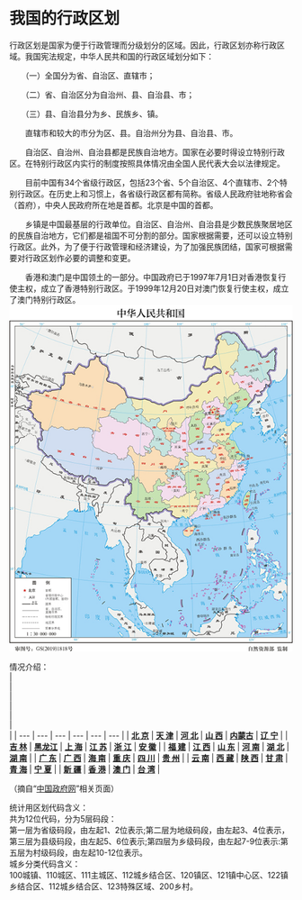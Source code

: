 # 我国的行政区划  

行政区划是国家为便于行政管理而分级划分的区域。因此，行政区划亦称行政区域。我国宪法规定，中华人民共和国的行政区域划分如下：

　　（一）全国分为省、自治区、直辖市；

　　（二）省、自治区分为自治州、县、自治县、市；

　　（三）县、自治县分为乡、民族乡、镇。

　　直辖市和较大的市分为区、县。自治州分为县、自治县、市。

　　自治区、自治州、自治县都是民族自治地方。国家在必要时得设立特别行政区。在特别行政区内实行的制度按照具体情况由全国人民代表大会以法律规定。

　　目前中国有34个省级行政区，包括23个省、5个自治区、4个直辖市、2个特别行政区。在历史上和习惯上，各省级行政区都有简称。省级人民政府驻地称省会（首府），中央人民政府所在地是首都。北京是中国的首都。

　　乡镇是中国最基层的行政单位。自治区、自治州、自治县是少数民族聚居地区的民族自治地方，它们都是祖国不可分割的部分。国家根据需要，还可以设立特别行政区。此外，为了便于行政管理和经济建设，为了加强民族团结，国家可根据需要对行政区划作必要的调整和变更。

　　香港和澳门是中国领土的一部分。中国政府已于1997年7月1日对香港恢复行使主权，成立了香港特别行政区。于1999年12月20日对澳门恢复行使主权，成立了澳门特别行政区。  
![](https://raw.githubusercontent.com/szqq0512/Pic/main/img/202201212025815.jpg)  

情况介绍：  
| <br> | <br> | <br> | <br> | <br> | <br> |
| --- | --- | --- | --- | --- | --- |
| **<a href="http://www.gov.cn/guoqing/2019-02/13/content_5365370.htm" target="_blank">北 京</a>** | **<a href="http://www.gov.cn/guoqing/2019-02/13/content_5365357.htm" target="_blank">天 津</a>** | **<a href="http://www.gov.cn/guoqing/2019-02/13/content_5365342.htm" target="_blank">河 北</a>** | **<a href="http://www.gov.cn/guoqing/2019-02/13/content_5365326.htm" target="_blank">山 西</a>** | **<a href="http://www.gov.cn/guoqing/2019-02/13/content_5365322.htm" target="_blank">内蒙古</a>** | **<a href="http://www.gov.cn/guoqing/2019-02/13/content_5365319.htm" target="_blank">辽 宁</a>** |
| **<a href="http://www.gov.cn/guoqing/2019-02/13/content_5365314.htm" target="_blank">吉 林</a>** | **<a href="http://www.gov.cn/guoqing/2019-02/13/content_5365311.htm" target="_blank">黑龙江</a>** | **<a href="http://www.gov.cn/guoqing/2019-02/13/content_5365290.htm" target="_blank">上 海</a>** | **<a href="http://www.gov.cn/guoqing/2019-02/13/content_5365286.htm" target="_blank">江 苏</a>** | **<a href="http://www.gov.cn/guoqing/2019-02/13/content_5365255.htm" target="_blank">浙 江</a>** | **<a href="http://www.gov.cn/guoqing/2019-02/13/content_5365243.htm" target="_blank">安 徽</a>** |
| **<a href="http://www.gov.cn/guoqing/2019-01/31/content_5362798.htm" target="_blank">福 建</a>** | **<a href="http://www.gov.cn/guoqing/2019-01/31/content_5362793.htm" target="_blank">江 西</a>** | **<a href="http://www.gov.cn/guoqing/2019-01/30/content_5362414.htm" target="_blank">山 东</a>** | **<a href="http://www.gov.cn/guoqing/2019-01/30/content_5362378.htm" target="_blank">河 南</a>** | **<a href="http://www.gov.cn/guoqing/2019-01/28/content_5361765.htm" target="_blank">湖 北</a>** | **<a href="http://www.gov.cn/guoqing/2019-01/28/content_5361715.htm" target="_blank">湖 南</a>** |
| **<a href="http://www.gov.cn/guoqing/2019-01/28/content_5361692.htm" target="_blank">广 东</a>** | **<a href="http://www.gov.cn/guoqing/2019-01/28/content_5361677.htm" target="_blank">广 西</a>** | **<a href="http://www.gov.cn/guoqing/2019-01/17/content_5358572.htm" target="_blank">海 南</a>** | **<a href="http://www.gov.cn/guoqing/2019-01/17/content_5358561.htm" target="_blank">重 庆</a>** | **<a href="http://www.gov.cn/guoqing/2019-01/17/content_5358556.htm" target="_blank">四 川</a>** | **<a href="http://www.gov.cn/guoqing/2019-01/17/content_5358538.htm" target="_blank">贵 州</a>** |
| **<a href="http://www.gov.cn/guoqing/2019-01/17/content_5358516.htm" target="_blank">云 南</a>** | **<a href="http://www.gov.cn/guoqing/2019-01/17/content_5358509.htm" target="_blank">西 藏</a>** | **<a href="http://www.gov.cn/guoqing/2019-01/16/content_5358355.htm" target="_blank">陕 西</a>** | **<a href="http://www.gov.cn/guoqing/2019-01/16/content_5358344.htm" target="_blank">甘 肃</a>** | **<a href="http://www.gov.cn/guoqing/2019-01/16/content_5358326.htm" target="_blank">青 海</a>** | **<a href="http://www.gov.cn/guoqing/2019-01/16/content_5358320.htm" target="_blank">宁 夏</a>** |
| **<a href="http://www.gov.cn/guoqing/2019-01/16/content_5358293.htm" target="_blank">新 疆</a>** | **<a href="https://www.gov.hk/tc/residents/" target="_blank">香 港</a>** | **<a href="https://www.gov.mo/zh-hant/" target="_blank">澳 门</a>** | **<a href="http://www.gov.cn/guoqing/2020-07/28/content_5530577.htm" target="_blank">台 湾</a>** |  
  
（摘自“<a href="http://www.gov.cn" target="_blank">中国政府网</a>”相关页面）    
  
统计用区划代码含义：   
共为12位代码，分为5层码段：  
第一层为省级码段，由左起1、2位表示;第二层为地级码段，由左起3、4位表示，第三层为县级码段，由左起5、6位表示;第四层为乡级码段，由左起7-9位表示:第五层为村级码段，由左起10-12位表示。  
城乡分类代码含义：  
100城镇、110城区、111主城区、112城乡结合区、120镇区、121镇中心区、122镇乡结合区、112城乡结合区、123特殊区域、200乡村。  